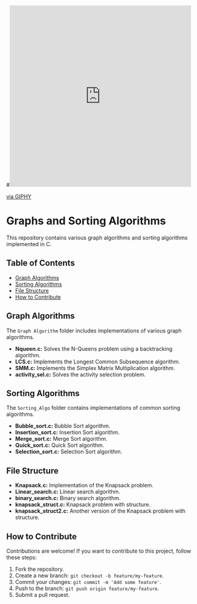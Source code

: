 #<iframe src="https://giphy.com/embed/Qc0BxWM9TxljvJug2x" width="480" height="480" frameBorder="0" class="giphy-embed" allowFullScreen></iframe><p><a href="https://giphy.com/gifs/support-technical-Qc0BxWM9TxljvJug2x">via GIPHY</a></p>
# Graphs and Sorting Algorithms

This repository contains various graph algorithms and sorting algorithms implemented in C.

## Table of Contents

- [Graph Algorithms](#graph-algorithms)
- [Sorting Algorithms](#sorting-algorithms)
- [File Structure](#file-structure)
- [How to Contribute](#how-to-contribute)


## Graph Algorithms

The `Graph Algorithm` folder includes implementations of various graph algorithms.

- **Nqueen.c:** Solves the N-Queens problem using a backtracking algorithm.
- **LCS.c:** Implements the Longest Common Subsequence algorithm.
- **SMM.c:** Implements the Simplex Matrix Multiplication algorithm.
- **activity_sel.c:** Solves the activity selection problem.

## Sorting Algorithms

The `Sorting_Algo` folder contains implementations of common sorting algorithms.

- **Bubble_sort.c:** Bubble Sort algorithm.
- **Insertion_sort.c:** Insertion Sort algorithm.
- **Merge_sort.c:** Merge Sort algorithm.
- **Quick_sort.c:** Quick Sort algorithm.
- **Selection_sort.c:** Selection Sort algorithm.

## File Structure

- **Knapsack.c:** Implementation of the Knapsack problem.
- **Linear_search.c:** Linear search algorithm.
- **binary_search.c:** Binary search algorithm.
- **knapsack_struct.c:** Knapsack problem with structure.
- **knapsack_struct2.c:** Another version of the Knapsack problem with structure.

## How to Contribute

Contributions are welcome! If you want to contribute to this project, follow these steps:

1. Fork the repository.
2. Create a new branch: `git checkout -b feature/my-feature`.
3. Commit your changes: `git commit -m 'Add some feature'`.
4. Push to the branch: `git push origin feature/my-feature`.
5. Submit a pull request.

